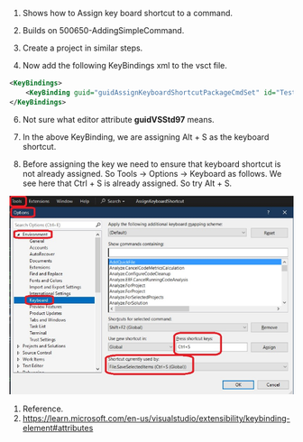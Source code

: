 
1. Shows how to Assign key board shortcut to a command.

2. Builds on 500650-AddingSimpleCommand. 

3. Create a project in similar steps.

4. Now add the following KeyBindings xml to the vsct file.

```xml
<KeyBindings>
    <KeyBinding guid="guidAssignKeyboardShortcutPackageCmdSet" id="TestCommandId" editor="guidVSStd97" key1="S" mod1="Alt"></KeyBinding>
</KeyBindings>
```

6. Not sure what editor attribute **guidVSStd97** means.

7. In the above KeyBinding, we are assigning Alt + S as the keyboard shortcut.

8. Before assigning the key we need to ensure that keyboard shortcut is not already assigned. So Tools -> Options -> Keyboard as follows. We see here that Ctrl + S is already assigned. So try Alt + S.

![Tools Options Keyboard](./images/50_50ToolsOptionsKeyboardShortcurChck.jpg)

1.   Reference.
   1. https://learn.microsoft.com/en-us/visualstudio/extensibility/keybinding-element#attributes